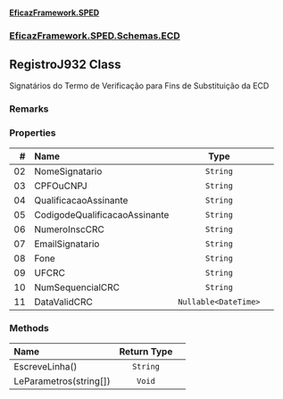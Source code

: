 #### [EficazFramework.SPED](EficazFrameworkSPED.md 'EficazFramework SPED')
### [EficazFramework.SPED.Schemas.ECD](EficazFramework.SPED.Schemas.ECD.md 'EficazFramework.SPED.Schemas.ECD')

## RegistroJ932 Class

Signatários do Termo de Verificação para Fins de Substituição da ECD

### Remarks
### Properties

| # | Name | Type | |
| ---: | :--- | :---: | :--- |
| 02 | NomeSignatario | `String` |  |
| 03 | CPFOuCNPJ | `String` |  |
| 04 | QualificacaoAssinante | `String` |  |
| 05 | CodigodeQualificacaoAssinante | `String` |  |
| 06 | NumeroInscCRC | `String` |  |
| 07 | EmailSignatario | `String` |  |
| 08 | Fone | `String` |  |
| 09 | UFCRC | `String` |  |
| 10 | NumSequencialCRC | `String` |  |
| 11 | DataValidCRC | `Nullable<DateTime>` |  |
### Methods

| Name | Return Type | |
| :--- | :---: | :--- |
| EscreveLinha() | `String` |  |
| LeParametros(string[]) | `Void` |  |
